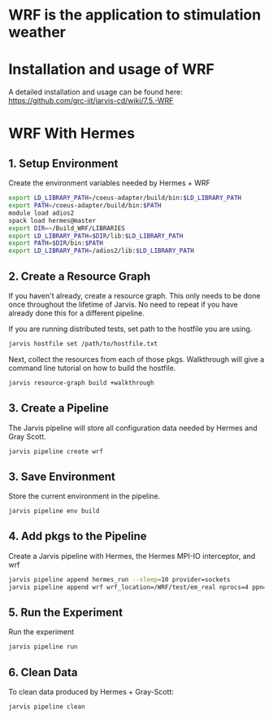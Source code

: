 # WRF is the application to stimulation weather

# Installation and usage of WRF
A detailed installation and usage can be found here:    
https://github.com/grc-iit/jarvis-cd/wiki/7.5.-WRF



# WRF With Hermes

## 1. Setup Environment

Create the environment variables needed by Hermes + WRF
```bash
export LD_LIBRARY_PATH=/coeus-adapter/build/bin:$LD_LIBRARY_PATH
export PATH=/coeus-adapter/build/bin:$PATH
module load adios2
spack load hermes@master
export DIR=~/Build_WRF/LIBRARIES
export LD_LIBRARY_PATH=$DIR/lib:$LD_LIBRARY_PATH
export PATH=$DIR/bin:$PATH
export LD_LIBRARY_PATH=/adios2/lib:$LD_LIBRARY_PATH
```

## 2. Create a Resource Graph

If you haven't already, create a resource graph. This only needs to be done
once throughout the lifetime of Jarvis. No need to repeat if you have already
done this for a different pipeline.

If you are running distributed tests, set path to the hostfile you are  using.
```bash
jarvis hostfile set /path/to/hostfile.txt
```

Next, collect the resources from each of those pkgs. Walkthrough will give
a command line tutorial on how to build the hostfile.
```bash
jarvis resource-graph build +walkthrough
```

## 3. Create a Pipeline

The Jarvis pipeline will store all configuration data needed by Hermes
and Gray Scott.

```bash
jarvis pipeline create wrf
```

## 3. Save Environment

Store the current environment in the pipeline.
```bash
jarvis pipeline env build
```

## 4. Add pkgs to the Pipeline

Create a Jarvis pipeline with Hermes, the Hermes MPI-IO interceptor,
and wrf
```bash
jarvis pipeline append hermes_run --sleep=10 provider=sockets
jarvis pipeline append wrf wrf_location=/WRF/test/em_real nprocs=4 ppn=6 engine=hermes

```

## 5. Run the Experiment

Run the experiment
```bash
jarvis pipeline run
```

## 6. Clean Data

To clean data produced by Hermes + Gray-Scott:
```bash
jarvis pipeline clean
```
